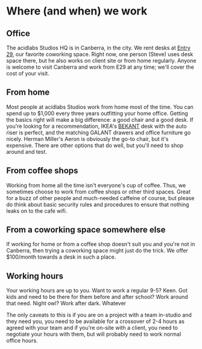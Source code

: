 # Where (and when) we work

## Office

The acidlabs Studios HQ is in Canberra, in the city. We rent desks at [Entry 29](http://entry29.org.au/), our favorite coworking space. Right now, one person (Steve) uses desk space there, but he also works on client site or from home regularly. Anyone is welcome to visit Canberra and work from E29 at any time; we'll cover the cost of your visit.

## From home

Most people at acidlabs Studios work from home most of the time. You can spend up to $1,000 every three years outfitting your home office. Getting the basics right will make a big difference: a good chair and a good desk.
If you're looking for a recommendation, IKEA's [BEKANT](http://www.ikea.com/au/en/catalog/categories/departments/workspaces/18960/) desk with the auto riser is perfect, and the matching GALANT drawers and office furniture go nicely. Herman Miller's Aeron is obviously the go-to chair, but it's expensive. There are other options that do well, but you'll need to shop around and test.

## From coffee shops

Working from home all the time isn't everyone's cup of coffee. Thus, we sometimes choose to work from coffee shops or other third spaces. Great for a buzz of other people and much-needed caffeine of course, but please do think about basic security rules and procedures to ensure that nothing leaks on to the cafe wifi.

## From a coworking space somewhere else

If working for home or from a coffee shop doesn't suit you and you're not in Canberra, then trying a coworking space might just do the trick. We offer $100/month towards a desk in such a place.

## Working hours

Your working hours are up to you. Want to work a regular 9-5? Keen. Got kids and need to be there for them before and after school? Work around that need. Night owl? Work after dark. Whatever

The only caveats to this is if you are on a project with a team in-studio and they need you, you need to be available for a crossover of 2-4 hours as agreed with your team and if you're on-site with a client, you need to negotiate your hours with them, but will probably need to work normal office hours.
